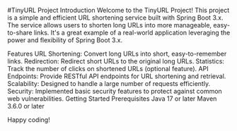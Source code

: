#TinyURL Project
Introduction
Welcome to the TinyURL Project! This project is a simple and efficient URL shortening service built with Spring Boot 3.x. The service allows users to shorten long URLs into more manageable, easy-to-share links. It's a great example of a real-world application leveraging the power and flexibility of Spring Boot 3.x.

Features
URL Shortening: Convert long URLs into short, easy-to-remember links.
Redirection: Redirect short URLs to the original long URLs.
Statistics: Track the number of clicks on shortened URLs (optional feature).
API Endpoints: Provide RESTful API endpoints for URL shortening and retrieval.
Scalability: Designed to handle a large number of requests efficiently.
Security: Implemented basic security features to protect against common web vulnerabilities.
Getting Started
Prerequisites
Java 17 or later
Maven 3.6.0 or later


Happy coding!
